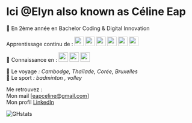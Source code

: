 # Ici @Elyn also known as Céline Eap

🌱 En 2ème année en Bachelor Coding & Digital Innovation

<p>Apprentissage continu de :
<img width="25px" src="https://cdn.jsdelivr.net/gh/devicons/devicon/icons/python/python-plain.svg"> 
<img width="25px" src="https://cdn.jsdelivr.net/gh/devicons/devicon/icons/html5/html5-plain.svg"> 
<img width="25px" src="https://cdn.jsdelivr.net/gh/devicons/devicon/icons/css3/css3-plain.svg"> 
<img width="25px" src="https://cdn.jsdelivr.net/gh/devicons/devicon/icons/javascript/javascript-plain.svg"> 
<img width="25px" src="https://cdn.jsdelivr.net/gh/devicons/devicon/icons/mysql/mysql-plain.svg"> 
<img width="25px" src="https://cdn.jsdelivr.net/gh/devicons/devicon/icons/php/php-plain.svg"> <br> </p>

📝 Connaissance en :
<img width="25px" src="https://cdn.jsdelivr.net/gh/devicons/devicon/icons/photoshop/photoshop-plain.svg"> 
<img width="25px" src="https://cdn.jsdelivr.net/gh/devicons/devicon/icons/xd/xd-plain.svg"> 
<img width="25px" src="https://cdn.jsdelivr.net/gh/devicons/devicon/icons/trello/trello-plain.svg"> <br>

💞️ Le voyage *: Cambodge, Thaïlade, Corée, Bruxelles* <br>
💞️ Le sport *: badminton , volley*
<br>

Me retrouvez : <br>
Mon mail [eapceline@gmail.com] <br>
Mon profil [LinkedIn](https://www.linkedin.com/in/c%C3%A9line-eap)

![GHstats](https://github-readme-stats.vercel.app/api?username=Elyn03&show_icons=true)

